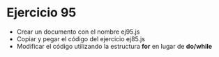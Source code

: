 # Ejercicio 95

* Crear un documento con el nombre ej95.js
* Copiar y pegar el código del ejercicio ej85.js
* Modificar el código utilizando la estructura **for** en lugar de **do/while**